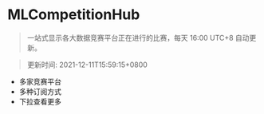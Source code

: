 # MLCompetitionHub

> 一站式显示各大数据竞赛平台正在进行的比赛，每天 16:00 UTC+8 自动更新。
  
> 更新时间: 2021-12-11T15:59:15+0800 

* 多家竞赛平台
* 多种订阅方式
* 下拉查看更多